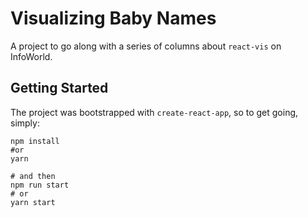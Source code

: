 # Visualizing Baby Names

A project to go along with a series of columns about `react-vis` on InfoWorld.

## Getting Started

The project was bootstrapped with `create-react-app`, so to get going,
simply:

```
npm install
#or
yarn

# and then
npm run start
# or
yarn start
```
